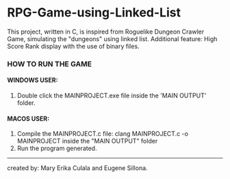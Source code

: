 # RPG-Game-using-Linked-List
This project, written in C, is inspired from Roguelike Dungeon Crawler Game, simulating the "dungeons" using linked list. Additional feature: High Score Rank display with the use of binary files.

### HOW TO RUN THE GAME
  #### WINDOWS USER:
  1. Double click the MAINPROJECT.exe file inside the 'MAIN OUTPUT' folder.

  #### MACOS USER:
  1. Compile the MAINPROJECT.c file:  clang MAINPROJECT.c -o MAINPROJECT inside the "MAIN OUTPUT" folder
  2. Run the program generated.


---
created by: Mary Erika Culala and Eugene Sillona.
